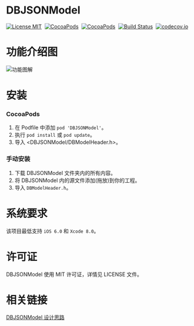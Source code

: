 DBJSONModel
==============

[![License MIT](https://img.shields.io/badge/license-MIT-green.svg?style=flat)](https://raw.githubusercontent.com/ibireme/DBJSONModel/master/LICENSE)&nbsp;
[![CocoaPods](http://img.shields.io/cocoapods/v/DBJSONModel.svg?style=flat)](http://cocoapods.org/pods/DBJSONModel)&nbsp;
[![CocoaPods](http://img.shields.io/cocoapods/p/DBJSONModel.svg?style=flat)](http://cocoadocs.org/docsets/DBJSONModel)&nbsp;
[![Build Status](https://travis-ci.org/ibireme/DBJSONModel.svg?branch=master)](https://travis-ci.org/ibireme/DBJSONModel)&nbsp;
[![codecov.io](https://codecov.io/github/ibireme/DBJSONModel/coverage.svg?branch=master)](https://codecov.io/github/ibireme/DBJSONModel?branch=master)


功能介绍图
==============
![功能图解](http://upload-images.jianshu.io/upload_images/1122613-9e2e01e321da39b0.png?imageMogr2/auto-orient/strip%7CimageView2/2/w/300)

安装
==============

### CocoaPods

1. 在 Podfile 中添加 `pod 'DBJSONModel'`。
2. 执行 `pod install` 或 `pod update`。
3. 导入 \<DBJSONModel/DBModelHeader.h\>。

### 手动安装

1. 下载 DBJSONModel 文件夹内的所有内容。
2. 将 DBJSONModel 内的源文件添加(拖放)到你的工程。
3. 导入 `DBModelHeader.h`。


系统要求
==============
该项目最低支持 `iOS 6.0` 和 `Xcode 8.0`。


许可证
==============
DBJSONModel 使用 MIT 许可证，详情见 LICENSE 文件。

相关链接
==============

[DBJSONModel 设计思路](http://www.jianshu.com/p/fafffd478134)

